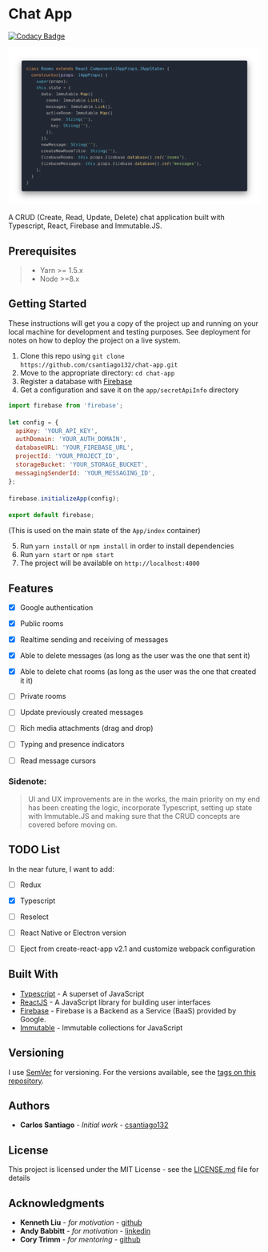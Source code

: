 # Chat App
[![Codacy Badge](https://api.codacy.com/project/badge/Grade/8ff9dd0e69734c5da3ed4830a63d6f08)](https://app.codacy.com/app/csantiago132/slack-chat?utm_source=github.com&utm_medium=referral&utm_content=csantiago132/slack-chat&utm_campaign=Badge_Grade_Dashboard)

<p align="center"><img src="preview.png" alt="slack-chat preview"/></p>

A CRUD (Create, Read, Update, Delete) chat application built with Typescript, React, Firebase and Immutable.JS.

## Prerequisites
> - Yarn >= 1.5.x
> - Node >=8.x

## Getting Started

These instructions will get you a copy of the project up and running on your local machine for development and testing purposes. See deployment for notes on how to deploy the project on a live system.

1. Clone this repo using `git clone https://github.com/csantiago132/chat-app.git`
2. Move to the appropriate directory: `cd chat-app`
3. Register a database with [Firebase](https://firebase.google.com/docs/database/)
4. Get a configuration and save it on the `app/secretApiInfo` directory
```js
import firebase from 'firebase';

let config = {
  apiKey: 'YOUR_API_KEY',
  authDomain: 'YOUR_AUTH_DOMAIN',
  databaseURL: 'YOUR_FIREBASE_URL',
  projectId: 'YOUR_PROJECT_ID',
  storageBucket: 'YOUR_STORAGE_BUCKET',
  messagingSenderId: 'YOUR_MESSAGING_ID',
};

firebase.initializeApp(config);

export default firebase;
```
(This is used on the main state of the `App/index` container)

5. Run `yarn install` or `npm install` in order to install dependencies
6. Run `yarn start` or `npm start` 
7. The project will be available on `http://localhost:4000`


## Features

- [x] Google authentication
- [x] Public rooms
- [x] Realtime sending and receiving of messages
- [x] Able to delete messages (as long as the user was the one that sent it)
- [x] Able to delete chat rooms (as long as the user was the one that created it it)
- [ ] Private rooms
- [ ] Update previously created messages
- [ ] Rich media attachments (drag and drop)
- [ ] Typing and presence indicators
- [ ] Read message cursors


### Sidenote:

> UI and UX improvements are in the works, the main priority on my end has been creating the logic, incorporate Typescript, setting up state with Immutable.JS and making sure that the CRUD concepts are covered before moving on.


## TODO List 
In the near future, I want to add: 
- [ ] Redux
- [X] Typescript
- [ ] Reselect
- [ ] React Native or Electron version
- [ ] Eject from create-react-app v2.1 and customize webpack configuration


## Built With

* [Typescript](https://github.com/Microsoft/TypeScript) - A superset of JavaScript
* [ReactJS](https://reactjs.org/) - A JavaScript library for building user interfaces
* [Firebase](https://firebase.google.com/) - Firebase is a Backend as a Service (BaaS) provided by Google.
* [Immutable](http://facebook.github.io/immutable-js/) - Immutable collections for JavaScript



## Versioning

I use [SemVer](http://semver.org/) for versioning. For the versions available, see the [tags on this repository](https://github.com/csantiago132/chat-app/releases). 

## Authors

* **Carlos Santiago** - *Initial work* - [csantiago132](https://github.com/csantiago132)


## License

This project is licensed under the MIT License - see the [LICENSE.md](LICENSE.md) file for details


## Acknowledgments

* **Kenneth Liu** - *for motivation* - [github](https://github.com/ksliu25)
* **Andy Babbitt** - *for motivation* - [linkedin](https://www.linkedin.com/in/andy-babbitt-ba142319/)
* **Cory Trimm** - *for mentoring* - [github](https://github.com/ctrimm)

